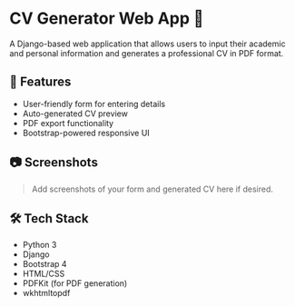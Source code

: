 # CV Generator Web App 📝

A Django-based web application that allows users to input their academic and personal information and generates a professional CV in PDF format.

## 🚀 Features

- User-friendly form for entering details
- Auto-generated CV preview
- PDF export functionality
- Bootstrap-powered responsive UI

## 📷 Screenshots

> Add screenshots of your form and generated CV here if desired.

## 🛠️ Tech Stack

- Python 3
- Django
- Bootstrap 4
- HTML/CSS
- PDFKit (for PDF generation)
- wkhtmltopdf


